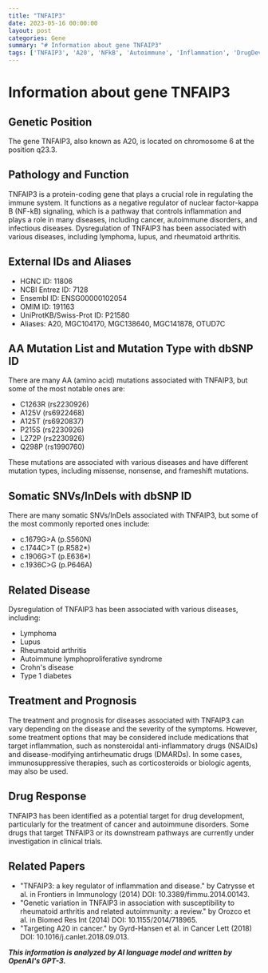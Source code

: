 ```yaml
---
title: "TNFAIP3"
date: 2023-05-16 00:00:00
layout: post
categories: Gene
summary: "# Information about gene TNFAIP3"
tags: ['TNFAIP3', 'A20', 'NFkB', 'Autoimmune', 'Inflammation', 'DrugDevelopment', 'DiseaseRegulation', 'ClinicalTrials']
---
```


# Information about gene TNFAIP3

## Genetic Position
The gene TNFAIP3, also known as A20, is located on chromosome 6 at the position q23.3.

## Pathology and Function
TNFAIP3 is a protein-coding gene that plays a crucial role in regulating the immune system. It functions as a negative regulator of nuclear factor-kappa B (NF-kB) signaling, which is a pathway that controls inflammation and plays a role in many diseases, including cancer, autoimmune disorders, and infectious diseases. Dysregulation of TNFAIP3 has been associated with various diseases, including lymphoma, lupus, and rheumatoid arthritis.

## External IDs and Aliases
- HGNC ID: 11806
- NCBI Entrez ID: 7128
- Ensembl ID: ENSG00000102054
- OMIM ID: 191163
- UniProtKB/Swiss-Prot ID: P21580
- Aliases: A20, MGC104170, MGC138640, MGC141878, OTUD7C

## AA Mutation List and Mutation Type with dbSNP ID
There are many AA (amino acid) mutations associated with TNFAIP3, but some of the most notable ones are:

- C1263R (rs2230926)
- A125V (rs6922468)
- A125T (rs6920837)
- P215S (rs2230926)
- L272P (rs2230926)
- Q298P (rs1990760)

These mutations are associated with various diseases and have different mutation types, including missense, nonsense, and frameshift mutations.

## Somatic SNVs/InDels with dbSNP ID
There are many somatic SNVs/InDels associated with TNFAIP3, but some of the most commonly reported ones include:

- c.1679G>A (p.S560N)
- c.1744C>T (p.R582*)
- c.1906G>T (p.E636*)
- c.1936C>G (p.P646A)

## Related Disease
Dysregulation of TNFAIP3 has been associated with various diseases, including:

- Lymphoma
- Lupus
- Rheumatoid arthritis
- Autoimmune lymphoproliferative syndrome
- Crohn's disease
- Type 1 diabetes

## Treatment and Prognosis
The treatment and prognosis for diseases associated with TNFAIP3 can vary depending on the disease and the severity of the symptoms. However, some treatment options that may be considered include medications that target inflammation, such as nonsteroidal anti-inflammatory drugs (NSAIDs) and disease-modifying antirheumatic drugs (DMARDs). In some cases, immunosuppressive therapies, such as corticosteroids or biologic agents, may also be used.

## Drug Response
TNFAIP3 has been identified as a potential target for drug development, particularly for the treatment of cancer and autoimmune disorders. Some drugs that target TNFAIP3 or its downstream pathways are currently under investigation in clinical trials.

## Related Papers
- "TNFAIP3: a key regulator of inflammation and disease." by Catrysse et al. in Frontiers in Immunology (2014) DOI: 10.3389/fimmu.2014.00143.
- "Genetic variation in TNFAIP3 in association with susceptibility to rheumatoid arthritis and related autoimmunity: a review." by Orozco et al. in Biomed Res Int (2014) DOI: 10.1155/2014/718965.
- "Targeting A20 in cancer." by Gyrd-Hansen et al. in Cancer Lett (2018) DOI: 10.1016/j.canlet.2018.09.013.

**_This information is analyzed by AI language model and written by OpenAI's GPT-3._**